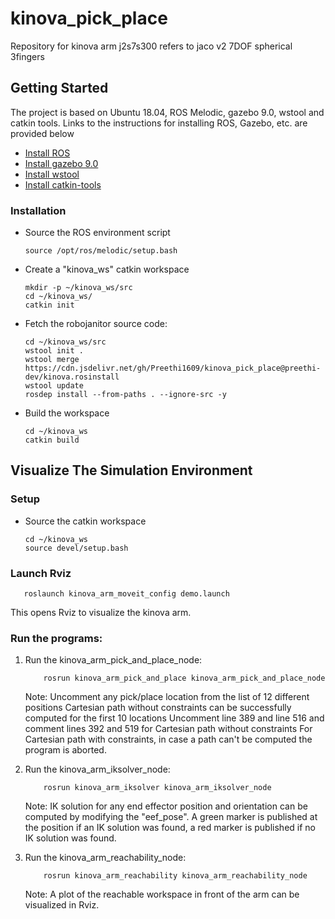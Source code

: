 # kinova_pick_place

Repository for kinova arm j2s7s300 refers to jaco v2 7DOF spherical 3fingers

## Getting Started

The project is based on Ubuntu 18.04, ROS Melodic, gazebo 9.0, wstool and catkin tools. Links to the instructions for installing ROS, Gazebo, etc. are provided below
- [Install ROS](http://wiki.ros.org/melodic/Installation/Ubuntu)
- [Install gazebo 9.0](http://gazebosim.org/tutorials?cat=install&tut=install_ubuntu&ver=9.0)
- [Install wstool](http://wiki.ros.org/wstool#Installation)
- [Install catkin-tools](http://catkin-tools.readthedocs.io/en/latest/installing.html)

### Installation
- Source the ROS environment script
	
	```
	source /opt/ros/melodic/setup.bash
	```
- Create a "kinova_ws" catkin workspace
 
	```
	mkdir -p ~/kinova_ws/src
	cd ~/kinova_ws/
	catkin init
	```
- Fetch the robojanitor source code:

	```
	cd ~/kinova_ws/src
	wstool init .
  	wstool merge https://cdn.jsdelivr.net/gh/Preethi1609/kinova_pick_place@preethi-dev/kinova.rosinstall	
	wstool update
	rosdep install --from-paths . --ignore-src -y
	```
- Build the workspace

	```
	cd ~/kinova_ws
	catkin build
	```

## Visualize The Simulation Environment

### Setup
- Source the catkin workspace 

	```
	cd ~/kinova_ws
	source devel/setup.bash
	```

### Launch Rviz
	
	
	
   ```
      roslaunch kinova_arm_moveit_config demo.launch
   ```	
    
   This opens Rviz to visualize the kinova arm.
    

### Run the programs:

1. Run the kinova_arm_pick_and_place_node:

    ```
        rosrun kinova_arm_pick_and_place kinova_arm_pick_and_place_node
    ```
	Note: Uncomment any pick/place location from the list of 12 different positions 
	Cartesian path without constraints can be successfully computed for the first 10 locations
	Uncomment line 389 and line 516 and comment lines 392 and 519 for Cartesian path without constraints
	For Cartesian path with constraints, in case a path can't be computed the program is aborted.

2. Run the kinova_arm_iksolver_node:

    ```
        rosrun kinova_arm_iksolver kinova_arm_iksolver_node
    ```
	Note: IK solution for any end effector position and orientation can be computed by modifying the "eef_pose". A green marker is published at the position if an IK solution was found, a red marker is published if no IK solution was found.

3. Run the kinova_arm_reachability_node:

    ```
        rosrun kinova_arm_reachability kinova_arm_reachability_node 
    ```
	Note: A plot of the reachable workspace in front of the arm can be visualized in Rviz.



